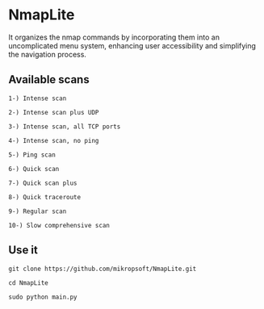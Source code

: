 # NmapLite

It organizes the nmap commands by incorporating them into an uncomplicated menu system, enhancing user accessibility and simplifying the navigation process.

## Available scans

    1-) Intense scan
    
    2-) Intense scan plus UDP
    
    3-) Intense scan, all TCP ports
    
    4-) Intense scan, no ping

    5-) Ping scan

    6-) Quick scan

    7-) Quick scan plus

    8-) Quick traceroute

    9-) Regular scan

    10-) Slow comprehensive scan

## Use it

    git clone https://github.com/mikropsoft/NmapLite.git
    
    cd NmapLite

    sudo python main.py
